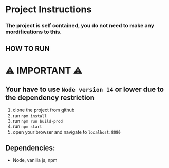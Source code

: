 <!-- @format -->

# Project Instructions

### The project is self contained, you do not need to make any mordifications to this.

## HOW TO RUN

# ⚠️ IMPORTANT ⚠️

## Your have to use `Node version 14` or lower due to the dependency restriction

1. clone the project from github
2. run `npm install`
3. run `npm run build-prod`
4. run `npm start`
5. open your browser and navigate to `localhost:8080`

## Dependencies:

- Node, vanilla js, npm
